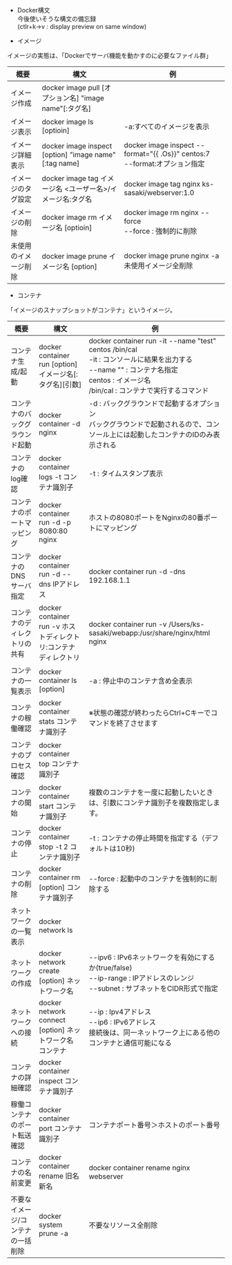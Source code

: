 * Docker構文  
今後使いそうな構文の備忘録  
(ctlr+k→v : display preview on same window)


* イメージ

イメージの実態は、「Dockerでサーバ機能を動かすのに必要なファイル群」

| 概要 | 構文 | 例 |
| --- | --- | --- |
|イメージ作成|docker image pull [オプション名] "image name"[:タグ名]||
|イメージ表示|docker image ls [optioin]|-a:すべてのイメージを表示|
|イメージ詳細表示|docker image inspect [option] "image name"[:tag name]|docker image inspect --format="{{ .Os}}" centos:7<br>--format:オプション指定|
|イメージのタグ設定|docker image tag イメージ名 <ユーザー名>/イメージ名:タグ名|docker image tag nginx ks-sasaki/webserver:1.0|
|イメージの削除|docker image rm イメージ名 [optioin]|docker image rm nginx --force<br>--force : 強制的に削除|
|未使用のイメージ削除|docker image prune イメージ名 [option]|docker image prune nginx -a <br>未使用イメージ全削除|

* コンテナ

「イメージのスナップショットがコンテナ」というイメージ。

| 概要 | 構文 | 例 |
| --- | --- | --- |
|コンテナ生成/起動|docker container run [option] イメージ名[:タグ名][引数]|docker container run -it --name "test" centos /bin/cal<br>-it : コンソールに結果を出力する<br>--name "" : コンテナ名指定<br>centos : イメージ名 <br>/bin/cal : コンテナで実行するコマンド|
|コンテナのバックグラウンド起動|docker container -d nginx|-d : バックグラウンドで起動するオプション<br>バックグラウンドで起動されるので、コンソール上には起動したコンテナのIDのみ表示される|
|コンテナのlog確認|docker container logs -t コンテナ識別子| -t : タイムスタンプ表示|
|コンテナのポートマッピング|docker container run -d -p 8080:80 nginx|ホストの8080ポートをNginxの80番ポートにマッピング|
|コンテナのDNSサーバ指定|docker container run -d --dns IPアドレス|docker container run -d -dns 192.168.1.1|
|コンテナのディレクトリの共有|docker container run -v ホストディレクトリ:コンテナディレクトリ|docker container run -v /Users/ks-sasaki/webapp:/usr/share/nginx/html nginx|
|コンテナの一覧表示|docker container ls [option]|-a : 停止中のコンテナ含め全表示|
|コンテナの稼働確認|docker container stats コンテナ識別子|※状態の確認が終わったらCtrl+Cキーでコマンドを終了させます|
|コンテナのプロセス確認|docker container top コンテナ識別子|
|コンテナの開始|docker container start コンテナ識別子|複数のコンテナを一度に起動したいときは、引数にコンテナ識別子を複数指定します。|
|コンテナの停止|docker container stop -t 2 コンテナ識別子|-t : コンテナの停止時間を指定する（デフォルトは10秒)|
|コンテナの削除|docker container rm [option] コンテナ識別子|--force : 起動中のコンテナを強制的に削除する|
|ネットワークの一覧表示|docker network ls||
|ネットワークの作成|docker network create [option] ネットワーク名|--ipv6 : IPv6ネットワークを有効にするか(true/false)<br>--ip-range : IPアドレスのレンジ<br>--subnet : サブネットをCIDR形式で指定|
|ネットワークへの接続|docker network connect [option] ネットワーク名 コンテナ|--ip : Ipv4アドレス<br>--ip6 : IPv6アドレス<br>接続後は、同一ネットワーク上にある他のコンテナと通信可能になる|
|コンテナの詳細確認|docker container inspect コンテナ識別子||
|稼働コンテナのポート転送確認|docker container port コンテナ識別子|コンテナポート番号＞ホストのポート番号|
|コンテナの名前変更|docker container rename 旧名 新名|docker container rename nginx webserver|
|不要なイメージ/コンテナの一括削除|docker system prune -a|不要なリソース全削除|

